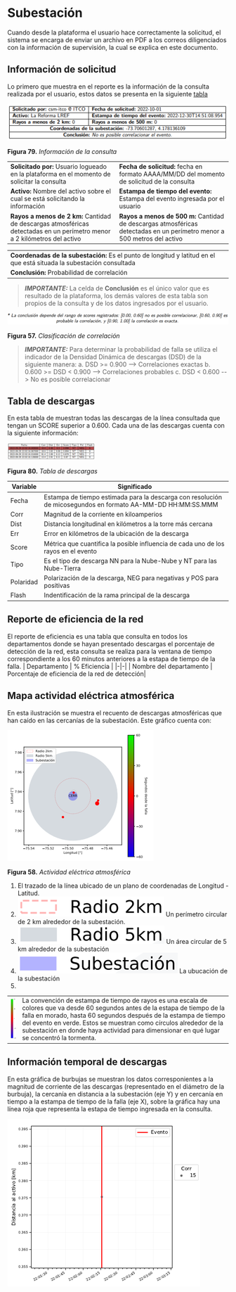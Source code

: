 # Subestación

Cuando desde la plataforma el usuario hace correctamente la solicitud, el sistema se encarga de enviar un archivo en PDF a los correos diligenciados con la información de supervisión, la cual se explica en este documento.

## Información de solicitud
Lo primero que muestra en el reporte es la información de la consulta realizada por el usuario, estos datos se presenta en la siguiente [tabla](../../../pictures/Imagen79.png)

![Figura 79](../../../pictures/Imagen79.png "Información de la consulta")

**Figura 79.** *Información de la consulta*

| | |
|-|-|
|**Solicitado por:** Usuario logueado en la plataforma en el momento de solicitar la consulta|**Fecha de solicitud:** fecha en formato AAAA/MM/DD del momento de solicitud de la consulta|
|**Activo:** Nombre del activo sobre el cual se está solicitando la información| **Estampa de tiempo del evento:** Estampa del evento ingresada por el usuario|
|**Rayos a menos de 2 km:** Cantidad de descargas atmosféricas detectadas en un perímetro menor a 2 kilómetros del activo | **Rayos a menos de 500 m:** Cantidad de descargas atmosféricas detectadas en un perímetro menor a 500 metros del activo|

||
|-|
|**Coordenadas de la subestación:** Es el punto de longitud y latitud en el que está situada la subestación consultada|
|**Conclusión:** Probabilidad de correlación|

>**_IMPORTANTE:_**
> La celda de **Conclusión** es el único valor que es resultado de la plataforma, los demás valores de esta tabla son propios de la consulta y de los datos ingresados por el usuario.

![Figura 57](../../../pictures/Imagen66.png "Clasificación de correlación")

**Figura 57.** *Clasificación de correlación*

>**_IMPORTANTE:_**
>Para determinar la probabilidad de falla se utiliza el indicador de la Densidad Dinámica de descargas (DSD) de la siguiente manera:
>a. DSD >= 0.900 --> Correlaciones exactas
>b. 0.600 >= DSD < 0.900 --> Correlaciones probables
>c. DSD < 0.600 --> No es posible correlacionar

## Tabla de descargas
En esta tabla de muestran todas las descargas de la línea consultada que tengan un SCORE superior a 0.600. Cada una de las descargas cuenta con la siguiente información:

<!-- ![Figura 80](../../../pictures/Imagen80.png) -->
<img src="../../../pictures/Imagen80.png" width="200">

**Figura 80.** *Tabla de descargas*

| Variable | Significado |
|-|-|
| Fecha | Estampa de tiempo estimada para la descarga con resolución de micosegundos en formato AA-MM-DD HH:MM:SS.MMM|
| Corr | Magnitud de la corriente en kiloamperios|
| Dist | Distancia longitudinal en kilómetros a la torre más cercana|
| Err | Error en kilómetros de la ubicación de la descarga |
| Score | Métrica que cuantifica la posible influencia de cada uno de los rayos en el evento |
| Tipo | Es el tipo de descarga NN para la Nube-Nube y NT para las Nube-Tierra|
| Polaridad | Polarización de la descarga, NEG para negativas y POS para positivas|
| Flash | Indentificación de la rama principal de la descarga |

## Reporte de eficiencia de la red
El reporte de eficiencia es una tabla que consulta en todos los departamentos donde se hayan presentado descargas el porcentaje de detección de la red, esta consulta se realiza para la ventana de tiempo correspondiente a los 60 minutos anteriores a la estapa de tiempo de la falla. 
| Departamento | % Eficiencia |
|-|-|
| Nombre del departamento | Porcentaje de eficiencia de la red de detección|

## Mapa actividad eléctrica atmosférica
En esta ilustración se muestra el recuento de descargas atmosféricas que han caído en las cercanías de la subestación. Este gráfico cuenta con:

![Figura 81](../../../pictures/Imagen81.png "Actividad eléctrica atmosférica")

**Figura 58.** *Actividad eléctrica atmosférica*

 1. El trazado de la línea ubicado de un plano de coordenadas de Longitud - Latitud. 
 2. ![Figura 82](../../../pictures/Imagen82.png) Un perímetro circular de 2 km alrededor de la subestación.
 3. ![Figura 83](../../../pictures/Imagen83.png) Un área circular de 5 km alrededor de la subestación
 4. ![Figura 84](../../../pictures/Imagen84.png) La ubucación de la subestación
 5. 
 |||
 |-|-|
 | ![Figura 85](../../../pictures/Imagen85.png) | La convención de estampa de tiempo de rayos es una escala de colores que va desde 60 segundos antes de la estapa de tiempo de la falla en morado, hasta 60 segundos después de la estampa de tiempo del evento en verde. Estos se muestran como círculos alrededor de la subestación en donde haya actividad para dimensionar en qué lugar se concentró la tormenta.

## Información temporal de descargas

En esta gráfica de burbujas se muestran los datos corresponientes a la magnitud de corriente de las descargas (representado en el diámetro de la burbuja), la cercanía en distancia a la subestación (eje Y) y en cercanía en tiempo a la estampa de tiempo de la falla (eje X), sobre la gráfica hay una línea roja que representa la estapa de tiempo ingresada en la consulta.

![Figura 86](../../../pictures/Imagen86.png "Información temporal de descargas")